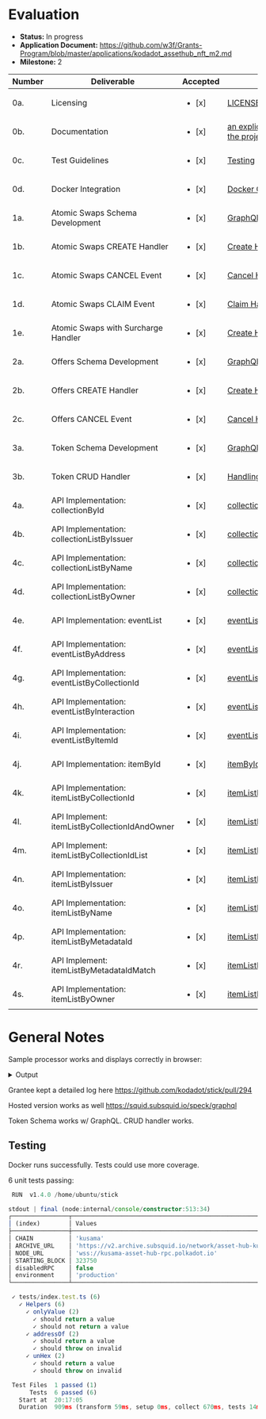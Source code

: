 # Evaluation


- **Status:** In progress
- **Application Document:** https://github.com/w3f/Grants-Program/blob/master/applications/kodadot_assethub_nft_m2.md
- **Milestone:** 2

| Number | Deliverable                                   | Accepted | Link                                                                                                                                | Notes                          |
| ------ | --------------------------------------------- | ----------------- | ----------------------------------------------------------------------------------------------------------------------------------- | ------------------------------ |
| 0a.    | Licensing                                     | <ul><li>[x] </li></ul> | [LICENSE](https://github.com/kodadot/stick/blob/main/LICENSE)                                                                       | MIT                            |
| 0b.    | Documentation                                 | <ul><li>[x] </li></ul> | [an explicit README file to guide the project setup and execution](https://github.com/kodadot/stick/blob/feat/swap-it-up/README.md) | -                              |
| 0c.    | Test Guidelines                               | <ul><li>[x] </li></ul> | [Testing](https://github.com/kodadot/stick/tree/feat/swap-it-up/tests)                                                              | -                              |
| 0d.    | Docker Integration                            | <ul><li>[x] </li></ul> | [Docker Compose](https://github.com/kodadot/stick/blob/feat/swap-it-up/docker-compose.yml)                                          | -                              |
| 1a.    | Atomic Swaps Schema Development               | <ul><li>[x] </li></ul> | [GraphQL schema swap.](https://github.com/kodadot/stick/blob/feat/swap-it-up/schema.graphql#L198)                                   | -                              |
| 1b.    | Atomic Swaps CREATE Handler                   | <ul><li>[x] </li></ul> | [Create Handler](https://github.com/kodadot/stick/blob/feat/swap-it-up/src/mappings/nfts/createSwap.ts)                             | -                              |
| 1c.    | Atomic Swaps CANCEL Event                     | <ul><li>[x] </li></ul> | [Cancel Handler](https://github.com/kodadot/stick/blob/feat/swap-it-up/src/mappings/nfts/cancelSwap.ts)                             | -                              |
| 1d.    | Atomic Swaps CLAIM Event                      | <ul><li>[x] </li></ul> | [Claim Handler](https://github.com/kodadot/stick/blob/feat/swap-it-up/src/mappings/nfts/claim.ts)                                   | -                              |
| 1e.    | Atomic Swaps with Surcharge Handler           | <ul><li>[x] </li></ul> | [Create Handler](https://github.com/kodadot/stick/blob/feat/swap-it-up/src/mappings/nfts/createSwap.ts#L48)                         | -                              |
| 2a.    | Offers Schema Development                     | <ul><li>[x] </li></ul> | [GraphQL schema offer.](https://github.com/kodadot/stick/blob/feat/swap-it-up/schema.graphql#L173)                                  | -                              |
| 2b.    | Offers CREATE Handler                         | <ul><li>[x] </li></ul> | [Create Handler](https://github.com/kodadot/stick/blob/feat/swap-it-up/src/mappings/nfts/createSwap.ts#L25)                         | -                              |
| 2c.    | Offers CANCEL Event                           | <ul><li>[x] </li></ul> | [Cancel Handler](https://github.com/kodadot/stick/blob/feat/swap-it-up/src/mappings/nfts/cancelSwap.ts#L23)                         | -                              |
| 3a.    | Token Schema Development                      | <ul><li>[x] </li></ul> | [GraphQL schema token.](https://github.com/kodadot/stick/blob/feat/swap-it-up/schema.graphql#L40)                                   | -                              |
| 3b.    | Token CRUD Handler                            | <ul><li>[x] </li></ul> | [Handling Token](https://github.com/kodadot/stick/blob/feat/swap-it-up/src/mappings/shared/token/tokenAPI.ts)                       | -                              |
| 4a.    | API Implementation: collectionById            | <ul><li>[x] </li></ul> | [collectionById](https://github.com/vikiival/kodaquery/blob/main/main.ts#L36)                                                       | -                              |
| 4b.    | API Implementation: collectionListByIssuer    | <ul><li>[x] </li></ul> | [collectionListByIssuer](https://github.com/vikiival/kodaquery/blob/main/main.ts#L44)                                               | -                              |
| 4c.    | API Implementation: collectionListByName      | <ul><li>[x] </li></ul> | [collectionListByName](https://github.com/vikiival/kodaquery/blob/main/main.ts#L53)                                                 | -                              |
| 4d.    | API Implementation: collectionListByOwner     | <ul><li>[x] </li></ul> | [collectionListByOwner](https://github.com/vikiival/kodaquery/blob/main/main.ts#L62)                                                | -                              |
| 4e.    | API Implementation: eventList                 | <ul><li>[x] </li></ul> | [eventList](https://github.com/vikiival/kodaquery/blob/main/main.ts#L72)                                                            | -                              |
| 4f.    | API Implementation: eventListByAddress        | <ul><li>[x] </li></ul> | [eventListByAddress](https://github.com/vikiival/kodaquery/blob/main/main.ts#L80)                                                   | -                              |
| 4g.    | API Implementation: eventListByCollectionId   | <ul><li>[x] </li></ul> | [eventListByCollectionId](https://github.com/vikiival/kodaquery/blob/main/main.ts#L89)                                              | -                              |
| 4h.    | API Implementation: eventListByInteraction    | <ul><li>[x] </li></ul> | [eventListByInteraction](https://github.com/vikiival/kodaquery/blob/main/main.ts#L98)                                               | -                              |
| 4i.    | API Implementation: eventListByItemId         | <ul><li>[x] </li></ul> | [eventListByItemId](https://github.com/vikiival/kodaquery/blob/main/main.ts#L107)                                                   | -                              |
| 4j.    | API Implementation: itemById                  | <ul><li>[x] </li></ul> | [itemById](https://github.com/vikiival/kodaquery/blob/main/main.ts#L117)                                                            | -                              |
| 4k.    | API Implementation: itemListByCollectionId    | <ul><li>[x] </li></ul> | [itemListByCollectionId](https://github.com/vikiival/kodaquery/blob/main/main.ts#L125)                                              | -                              |
| 4l.    | API Implement: itemListByCollectionIdAndOwner | <ul><li>[x] </li></ul> | [itemListByCollectionIdAndOwner](https://github.com/vikiival/kodaquery/blob/main/main.ts#L134)                                      | -                              |
| 4m.    | API Implement: itemListByCollectionIdList     | <ul><li>[x] </li></ul> | [itemListByCollectionIdList](https://github.com/vikiival/kodaquery/blob/main/main.ts#L144)                                          | -                              |
| 4n.    | API Implementation: itemListByIssuer          | <ul><li>[x] </li></ul> | [itemListByIssuer](https://github.com/vikiival/kodaquery/blob/main/main.ts#L153)                                                    | -                              |
| 4o.    | API Implementation: itemListByName            | <ul><li>[x] </li></ul> | [itemListByName](https://github.com/vikiival/kodaquery/blob/main/main.ts#L162)                                                      | -                              |
| 4p.    | API Implementation: itemListByMetadataId      | <ul><li>[x] </li></ul> | [itemListByMetadataId](https://github.com/vikiival/kodaquery/blob/main/main.ts#L171)                                                | -                              |
| 4r.    | API Implement: itemListByMetadataIdMatch      | <ul><li>[x] </li></ul> | [itemListByMetadataIdMatch](https://github.com/vikiival/kodaquery/blob/main/main.ts#L190)                                           | -                              |
| 4s.    | API Implementation: itemListByOwner           | <ul><li>[x] </li></ul> | [itemListByOwner](https://github.com/vikiival/kodaquery/blob/main/main.ts#L189)                                                     | -                              |

# General Notes

Sample processor works and displays correctly in browser:

<details>
  <summary>Output</summary>

```ts
                           "timestamp": "2021-09-24T16:38:06.509Z",
                           "collectionId": "u-1",
                           "sn": "491",
                           "to": "G22JL5wM6MDvku8jYiKShL2N8c6HfVgcWaR3GmpajtgR9Fc"
                         }
16:14:28 INFO  squid:log 💚 [SEND] u-1-491 from DFi8qw43wy5ihCJKpnRYHAkv7ppgWZJL4fYrnbCHU9W4pcp to G22JL5wM6MDvku8jYiKShL2N8c6HfVgcWaR3GmpajtgR9Fc
16:14:28 DEBUG squid:log Processing Uniques.Transferred
16:14:28 INFO  squid:log ⏳ [SEND] 824023
16:14:28 DEBUG squid:log [SEND] {
                           "caller": "Hxz9CRinkTf5JEQ7bkAeUw55TGGxkuRpPDhSrxSbFAY5y7X",
                           "blockNumber": "824023",
                           "timestamp": "2021-09-24T16:38:18.583Z",
                           "collectionId": "u-2",
                           "sn": "2429",
                           "to": "Gecf3Bn2cF2buiESKSNrhimEHdwLwpFmSkQy4fvRbXbBZAh"
                         }
16:14:28 INFO  squid:log 💚 [SEND] u-2-2429 from Hxz9CRinkTf5JEQ7bkAeUw55TGGxkuRpPDhSrxSbFAY5y7X to Gecf3Bn2cF2buiESKSNrhimEHdwLwpFmSkQy4fvRbXbBZAh
16:14:28 DEBUG squid:log Processing Uniques.Transferred
16:14:28 INFO  squid:log ⏳ [SEND] 824023
16:14:28 DEBUG squid:log [SEND] {
                           "caller": "GkAtAEia2c2zQUrzwey8EqnegoEkGiKbw6m5emXL1CgXrtr",
                           "blockNumber": "824023",
                           "timestamp": "2021-09-24T16:38:18.583Z",
                           "collectionId": "u-2",
                           "sn": "108",
                           "to": "EGV3Qmrq1qMxeXW5uPXXWTHwXZDQ6384vv9pKAUFwxYw9rw"
                         }
16:14:28 INFO  squid:log 💚 [SEND] u-2-108 from GkAtAEia2c2zQUrzwey8EqnegoEkGiKbw6m5emXL1CgXrtr to EGV3Qmrq1qMxeXW5uPXXWTHwXZDQ6384vv9pKAUFwxYw9rw
16:14:28 DEBUG squid:log Processing Uniques.Transferred
16:14:28 INFO  squid:log ⏳ [SEND] 824024
16:14:28 DEBUG squid:log [SEND] {
                           "caller": "Cx52PDPSGvkTQqYb2LdNn3xnuo4JRUnmTaKTRzrSk6gXB2j",
                           "blockNumber": "824024",
                           "timestamp": "2021-09-24T16:38:30.444Z",
                           "collectionId": "u-2",
                           "sn": "2312",
                           "to": "CpX6D7sxvZKUeaJUpS6Eb8Y2g79F7DEZXU1QucUX5o2HyfK"
                         }
16:14:28 INFO  squid:log 💚 [SEND] u-2-2312 from Cx52PDPSGvkTQqYb2LdNn3xnuo4JRUnmTaKTRzrSk6gXB2j to CpX6D7sxvZKUeaJUpS6Eb8Y2g79F7DEZXU1QucUX5o2HyfK
16:14:28 DEBUG squid:log Processing Uniques.Transferred
16:14:28 INFO  squid:log ⏳ [SEND] 824024
16:14:28 DEBUG squid:log [SEND] {
                           "caller": "Er7RXEYWjdtvSoQBE6GGjYyoBRuky5nMu4NFcXfRqjojnUT",
                           "blockNumber": "824024",
                           "timestamp": "2021-09-24T16:38:30.444Z",
                           "collectionId": "u-2",
                           "sn": "2719",
                           "to": "GSHkVxCvovrZ8EZSpAijazEE5ivHR1FFpN5qev73MZzqRpZ"
                         }
16:14:28 INFO  squid:log 💚 [SEND] u-2-2719 from Er7RXEYWjdtvSoQBE6GGjYyoBRuky5nMu4NFcXfRqjojnUT to GSHkVxCvovrZ8EZSpAijazEE5ivHR1FFpN5qev73MZzqRpZ
16:14:28 DEBUG squid:log Processing Uniques.Transferred
16:14:28 INFO  squid:log ⏳ [SEND] 824025
16:14:28 DEBUG squid:log [SEND] {
                           "caller": "DY8iuSt31L8oZv5VHz45RZieAAjwqgji43MctGGBdMmyE1A",
                           "blockNumber": "824025",
                           "timestamp": "2021-09-24T16:38:42.780Z",
                           "collectionId": "u-0",
                           "sn": "2469",
                           "to": "ED45ZRS573WZs1AoB6WbvD26v2uc7johtNT77sfEbvuZnuj"
                         }
16:14:28 INFO  squid:log 💚 [SEND] u-0-2469 from DY8iuSt31L8oZv5VHz45RZieAAjwqgji43MctGGBdMmyE1A to ED45ZRS573WZs1AoB6WbvD26v2uc7johtNT77sfEbvuZnuj
16:14:28 DEBUG squid:log Processing Uniques.Transferred
16:14:28 INFO  squid:log ⏳ [SEND] 824025
16:14:28 DEBUG squid:log [SEND] {
                           "caller": "H28baDH1YU8QCxLh6qhjJEUuTZoWZkhjx5PKNvTMWWiCJqh",
                           "blockNumber": "824025",
                           "timestamp": "2021-09-24T16:38:42.780Z",
                           "collectionId": "u-2",
                           "sn": "1351",
                           "to": "DgC4XNwFU99g9NPkT37khhHJYokPSDMDGAE3bdyjHhHzzNx"
                         }
16:14:28 INFO  squid:log 💚 [SEND] u-2-1351 from H28baDH1YU8QCxLh6qhjJEUuTZoWZkhjx5PKNvTMWWiCJqh to DgC4XNwFU99g9NPkT37khhHJYokPSDMDGAE3bdyjHhHzzNx
16:14:28 DEBUG squid:log Processing Uniques.Transferred
16:14:28 INFO  squid:log ⏳ [SEND] 824026
16:14:28 DEBUG squid:log [SEND] {
                           "caller": "H2Zq7v3BULdN4zTMnJ2R2jp589ezQLUWPVgzRaBLiqka3wX",
                           "blockNumber": "824026",
                           "timestamp": "2021-09-24T16:38:54.829Z",
                           "collectionId": "u-1",
                           "sn": "2431",
                           "to": "GcbjT6XsjsidC7F18ghTTeGzdagSQDfxye5WEUWfCehTaqf"
                         }
16:14:28 INFO  squid:log 💚 [SEND] u-1-2431 from H2Zq7v3BULdN4zTMnJ2R2jp589ezQLUWPVgzRaBLiqka3wX to GcbjT6XsjsidC7F18ghTTeGzdagSQDfxye5WEUWfCehTaqf
16:14:28 DEBUG squid:log Processing Uniques.Transferred
16:14:28 INFO  squid:log ⏳ [SEND] 824027
16:14:28 DEBUG squid:log [SEND] {
                           "caller": "Cgqsm4NcT9k4odAwrz7zG4hcnzMwwAQf91tyg5FoCKUXPSA",
                           "blockNumber": "824027",
                           "timestamp": "2021-09-24T16:39:06.545Z",
                           "collectionId": "u-2",
                           "sn": "3043",
                           "to": "F2GoUh286UrgrzkEuK77THDnGSo4ugzwgp4B15F5fdcUVpX"
                         }
16:14:28 INFO  squid:log 💚 [SEND] u-2-3043 from Cgqsm4NcT9k4odAwrz7zG4hcnzMwwAQf91tyg5FoCKUXPSA to F2GoUh286UrgrzkEuK77THDnGSo4ugzwgp4B15F5fdcUVpX
16:14:28 DEBUG squid:log Processing Uniques.Transferred
16:14:28 INFO  squid:log ⏳ [SEND] 824028
16:14:28 DEBUG squid:log [SEND] {
                           "caller": "GZeemkrSLctPAwHDpXnq3NPJFMKCkgPFeLrRwapDm5zohqw",
                           "blockNumber": "824028",
                           "timestamp": "2021-09-24T16:39:18.294Z",
                           "collectionId": "u-0",
                           "sn": "2192",
                           "to": "EPXKWpDZcxJaL9Vn29Vv95NYYgmb9ncAqpfhK8rdVKETE4j"
                         }
16:14:28 INFO  squid:log 💚 [SEND] u-0-2192 from GZeemkrSLctPAwHDpXnq3NPJFMKCkgPFeLrRwapDm5zohqw to EPXKWpDZcxJaL9Vn29Vv95NYYgmb9ncAqpfhK8rdVKETE4j
16:14:28 DEBUG squid:log Processing Uniques.Transferred
16:14:28 INFO  squid:log ⏳ [SEND] 824028
16:14:28 DEBUG squid:log [SEND] {
                           "caller": "HHPeD1USSLFXoXXxktPzCzPEJCgpjtfxny1jfcWSFEbpEev",
                           "blockNumber": "824028",
                           "timestamp": "2021-09-24T16:39:18.294Z",
                           "collectionId": "u-1",
                           "sn": "240",
                           "to": "EE2X7VUZtBMekM3tyy1xEAGWMvUHT1YTtoGht25qxfRtUd4"
                         }
16:14:28 INFO  squid:log 💚 [SEND] u-1-240 from HHPeD1USSLFXoXXxktPzCzPEJCgpjtfxny1jfcWSFEbpEev to EE2X7VUZtBMekM3tyy1xEAGWMvUHT1YTtoGht25qxfRtUd4
16:14:28 DEBUG squid:log Processing Uniques.Transferred
16:14:28 INFO  squid:log ⏳ [SEND] 824029
16:14:28 DEBUG squid:log [SEND] {
                           "caller": "FtYLatWSsvvkaVrRLPWSbuvsWFpxD39gEw6h98LU7czShrp",
                           "blockNumber": "824029",
                           "timestamp": "2021-09-24T16:39:30.660Z",
                           "collectionId": "u-1",
                           "sn": "511",
                           "to": "H2Dvi5iiBhXL8m2jEdE5YMpBxp52fGJDnQbpewV5RoVsfYo"
                         }
16:14:28 INFO  squid:log 💚 [SEND] u-1-511 from FtYLatWSsvvkaVrRLPWSbuvsWFpxD39gEw6h98LU7czShrp to H2Dvi5iiBhXL8m2jEdE5YMpBxp52fGJDnQbpewV5RoVsfYo
16:14:28 DEBUG squid:log Processing Uniques.Transferred
16:14:28 INFO  squid:log ⏳ [SEND] 824029
16:14:28 DEBUG squid:log [SEND] {
                           "caller": "DrZZnynDaTYqyv1M54qavkTbkn6iszZgMh2R2p5kC77UMve",
                           "blockNumber": "824029",
                           "timestamp": "2021-09-24T16:39:30.660Z",
                           "collectionId": "u-2",
                           "sn": "1375",
                           "to": "GHbnrGrFHX6jMWRtDLjC7HeRk4yLfhfUenu6maq7VdntzyW"
                         }
16:14:28 INFO  squid:log 💚 [SEND] u-2-1375 from DrZZnynDaTYqyv1M54qavkTbkn6iszZgMh2R2p5kC77UMve to GHbnrGrFHX6jMWRtDLjC7HeRk4yLfhfUenu6maq7VdntzyW
16:14:28 DEBUG squid:log Processing Uniques.Transferred
16:14:28 INFO  squid:log ⏳ [SEND] 824029
16:14:28 DEBUG squid:log [SEND] {
                           "caller": "DwANEv486UGDzWHe6iS2NhDeZD4GL78aTv1fy38MpTSwS8p",
                           "blockNumber": "824029",
                           "timestamp": "2021-09-24T16:39:30.660Z",
                           "collectionId": "u-0",
                           "sn": "1871",
                           "to": "Cr9d8GgrpFAp5f9oLysChnHUNdAHvGi8WuFsyQRGzFnszYW"
                         }
16:14:28 INFO  squid:log 💚 [SEND] u-0-1871 from DwANEv486UGDzWHe6iS2NhDeZD4GL78aTv1fy38MpTSwS8p to Cr9d8GgrpFAp5f9oLysChnHUNdAHvGi8WuFsyQRGzFnszYW
16:14:28 DEBUG squid:log Processing Uniques.Transferred
16:14:28 INFO  squid:log ⏳ [SEND] 824029
16:14:28 DEBUG squid:log [SEND] {
                           "caller": "CgR1ksYHvxiKdCdTCC2ZhyuDU4w7TDzQUGGi9y5jNFDvQ8P",
                           "blockNumber": "824029",
                           "timestamp": "2021-09-24T16:39:30.660Z",
                           "collectionId": "u-2",
                           "sn": "801",
                           "to": "JHVGHUsT9fYqkG6yYW2uqYGzBZR1dvnL7KNYgJkv8fKu5R4"
                         }
16:14:28 INFO  squid:log 💚 [SEND] u-2-801 from CgR1ksYHvxiKdCdTCC2ZhyuDU4w7TDzQUGGi9y5jNFDvQ8P to JHVGHUsT9fYqkG6yYW2uqYGzBZR1dvnL7KNYgJkv8fKu5R4
16:14:28 DEBUG squid:log Processing Uniques.Transferred
16:14:28 INFO  squid:log ⏳ [SEND] 824029
16:14:28 DEBUG squid:log [SEND] {
                           "caller": "H2BmBRqpKqHP1YirAgWERGTAQvMiDpkvkm5iVQYqY1E5qMw",
                           "blockNumber": "824029",
                           "timestamp": "2021-09-24T16:39:30.660Z",
                           "collectionId": "u-1",
                           "sn": "1641",
                           "to": "CjSNNe37YFEd9DYxix9tvVVaRBjTd6ruRWT3UFiwUGi7Cf7"
                         }
16:14:28 INFO  squid:log 💚 [SEND] u-1-1641 from H2BmBRqpKqHP1YirAgWERGTAQvMiDpkvkm5iVQYqY1E5qMw to CjSNNe37YFEd9DYxix9tvVVaRBjTd6ruRWT3UFiwUGi7Cf7
16:14:28 DEBUG squid:log Processing Uniques.Transferred
16:14:28 INFO  squid:log ⏳ [SEND] 824030
16:14:28 DEBUG squid:log [SEND] {
                           "caller": "HZaYDzTAEXQSyazQC83szHEPRnZSeLi961LQDpcVKiAsHkU",
                           "blockNumber": "824030",
                           "timestamp": "2021-09-24T16:39:42.752Z",
                           "collectionId": "u-1",
                           "sn": "305",
                           "to": "E8gv3RjJEcvyZmiE7BJ8MRsX17qRzYqBENCBZdPKtBhcmH6"
                         }
16:14:28 INFO  squid:log 💚 [SEND] u-1-305 from HZaYDzTAEXQSyazQC83szHEPRnZSeLi961LQDpcVKiAsHkU to E8gv3RjJEcvyZmiE7BJ8MRsX17qRzYqBENCBZdPKtBhcmH6
16:14:28 DEBUG squid:log Processing Uniques.Transferred
16:14:28 INFO  squid:log ⏳ [SEND] 824030
16:14:28 DEBUG squid:log [SEND] {
                           "caller": "FF6LZGUvB7qcKphZ8Z7V1tJEEcxLZRtpZyobwGZ78Mzagvr",
                           "blockNumber": "824030",
                           "timestamp": "2021-09-24T16:39:42.752Z",
                           "collectionId": "u-2",
                           "sn": "1331",
                           "to": "HUeY9ac58v8yZcqYaFhZRu7xTHpjS8zMFyYiegrAwrL1hXJ"
                         }
16:14:29 INFO  squid:log 💚 [SEND] u-2-1331 from FF6LZGUvB7qcKphZ8Z7V1tJEEcxLZRtpZyobwGZ78Mzagvr to HUeY9ac58v8yZcqYaFhZRu7xTHpjS8zMFyYiegrAwrL1hXJ
16:14:29 DEBUG squid:log Processing Uniques.Transferred
16:14:29 INFO  squid:log ⏳ [SEND] 824031
16:14:29 DEBUG squid:log [SEND] {
                           "caller": "DViNPtE47fxhSJDEspMZ8erdUw49Se2KeJ6NCmbayJLeUVB",
                           "blockNumber": "824031",
                           "timestamp": "2021-09-24T16:39:54.480Z",
                           "collectionId": "u-1",
                           "sn": "2535",
                           "to": "GsytPWTndtba6TkfeYcRWpqp3h15Wp4p8nk3VsZMQmCq2CH"
                         }
16:14:29 INFO  squid:log 💚 [SEND] u-1-2535 from DViNPtE47fxhSJDEspMZ8erdUw49Se2KeJ6NCmbayJLeUVB to GsytPWTndtba6TkfeYcRWpqp3h15Wp4p8nk3VsZMQmCq2CH
16:14:29 DEBUG squid:log Processing Uniques.Transferred
16:14:29 INFO  squid:log ⏳ [SEND] 824031
16:14:29 DEBUG squid:log [SEND] {
                           "caller": "FChV1RftMPpFcgzR3PwRMFEwvnZaipkzoPbVoZwpgtZqyrh",
                           "blockNumber": "824031",
                           "timestamp": "2021-09-24T16:39:54.480Z",
                           "collectionId": "u-1",
                           "sn": "121",
                           "to": "EfAQrzthcADWWecbHEEX6dZAtGa9srrUAK4es5NC8xfdnLT"
                         }
16:14:29 INFO  squid:log 💚 [SEND] u-1-121 from FChV1RftMPpFcgzR3PwRMFEwvnZaipkzoPbVoZwpgtZqyrh to EfAQrzthcADWWecbHEEX6dZAtGa9srrUAK4es5NC8xfdnLT
16:14:29 DEBUG squid:log Processing Uniques.Transferred
16:14:29 INFO  squid:log ⏳ [SEND] 824031
16:14:29 DEBUG squid:log [SEND] {
                           "caller": "GhBt5U9r7yQ6dmYgaS8SxKvmzCLqKsr14XgsjuMZdx815qy",
                           "blockNumber": "824031",
                           "timestamp": "2021-09-24T16:39:54.480Z",
                           "collectionId": "u-2",
                           "sn": "3206",
                           "to": "GefnjhSm2kU2F1RcKFMvqoJXjQWTTXE6MquAptF9osWZk73"
                         }
16:14:29 INFO  squid:log 💚 [SEND] u-2-3206 from GhBt5U9r7yQ6dmYgaS8SxKvmzCLqKsr14XgsjuMZdx815qy to GefnjhSm2kU2F1RcKFMvqoJXjQWTTXE6MquAptF9osWZk73
16:14:29 DEBUG squid:log Processing Uniques.Transferred
16:14:29 INFO  squid:log ⏳ [SEND] 824031
16:14:29 DEBUG squid:log [SEND] {
                           "caller": "FPfazdrXpU8qe4kyvDQsJH8dJTxKp7ypbtNoNdV4WJzkA9e",
                           "blockNumber": "824031",
                           "timestamp": "2021-09-24T16:39:54.480Z",
                           "collectionId": "u-0",
                           "sn": "25",
                           "to": "D6CPLK6wtJUpEMv9ghgx3wb85D6U9zLTfPgSdMvyfufeG9f"
                         }
16:14:29 INFO  squid:log 💚 [SEND] u-0-25 from FPfazdrXpU8qe4kyvDQsJH8dJTxKp7ypbtNoNdV4WJzkA9e to D6CPLK6wtJUpEMv9ghgx3wb85D6U9zLTfPgSdMvyfufeG9f
16:14:29 DEBUG squid:log Processing Uniques.Transferred
16:14:29 INFO  squid:log ⏳ [SEND] 824032
16:14:29 DEBUG squid:log [SEND] {
                           "caller": "HYwJGv3YPZw5yUtADciYgBvVXW2joPvvgSonGUQK3efCBEk",
                           "blockNumber": "824032",
                           "timestamp": "2021-09-24T16:40:06.492Z",
                           "collectionId": "u-1",
                           "sn": "3007",
                           "to": "JGvvtThfaSAP3vfuPC3qrRgCzSAdpZcCXveofdpPmq51ZqJ"
                         }
16:14:29 INFO  squid:log 💚 [SEND] u-1-3007 from HYwJGv3YPZw5yUtADciYgBvVXW2joPvvgSonGUQK3efCBEk to JGvvtThfaSAP3vfuPC3qrRgCzSAdpZcCXveofdpPmq51ZqJ
16:14:29 DEBUG squid:log Processing Uniques.Transferred
16:14:29 INFO  squid:log ⏳ [SEND] 824032
16:14:29 DEBUG squid:log [SEND] {
                           "caller": "EMDiJVH88dbTt55Seda2hjWh1LJ2TxTHVUjvq1DWSWLp3pQ",
                           "blockNumber": "824032",
                           "timestamp": "2021-09-24T16:40:06.492Z",
                           "collectionId": "u-0",
                           "sn": "2182",
                           "to": "CjCZ82R4m6ScgW2y8NkPxwzfJWnVK2yVrUnQHJS8ia5F8yg"
                         }
16:14:29 INFO  squid:log 💚 [SEND] u-0-2182 from EMDiJVH88dbTt55Seda2hjWh1LJ2TxTHVUjvq1DWSWLp3pQ to CjCZ82R4m6ScgW2y8NkPxwzfJWnVK2yVrUnQHJS8ia5F8yg
16:14:29 DEBUG squid:log Processing Uniques.Transferred
16:14:29 INFO  squid:log ⏳ [SEND] 824032
16:14:29 DEBUG squid:log [SEND] {
                           "caller": "CrdYGcufhngvK3VUPhwPe6K7PBG6JwrRebaMJkGqcUVvR8Z",
                           "blockNumber": "824032",
                           "timestamp": "2021-09-24T16:40:06.492Z",
                           "collectionId": "u-1",
                           "sn": "1336",
                           "to": "EZzLLbrjLsnyVh7p1QPw4FKU8E5fa4ia8kAtQXt9jHBkUyB"
                         }
16:14:29 INFO  squid:log 💚 [SEND] u-1-1336 from CrdYGcufhngvK3VUPhwPe6K7PBG6JwrRebaMJkGqcUVvR8Z to EZzLLbrjLsnyVh7p1QPw4FKU8E5fa4ia8kAtQXt9jHBkUyB
16:14:29 DEBUG squid:log Processing Uniques.Transferred
16:14:29 INFO  squid:log ⏳ [SEND] 824032
16:14:29 DEBUG squid:log [SEND] {
                           "caller": "H4ejywW39e8xx2ZxMzTR7rGsvwhqBoZ2SADcKicz8ACH1G1",
                           "blockNumber": "824032",
                           "timestamp": "2021-09-24T16:40:06.492Z",
                           "collectionId": "u-1",
                           "sn": "2874",
                           "to": "FSG47orCZ5fjwWshvyELTnSEzQEC6Hymd7H17Dr561GLtUE"
                         }
16:14:29 INFO  squid:log 💚 [SEND] u-1-2874 from H4ejywW39e8xx2ZxMzTR7rGsvwhqBoZ2SADcKicz8ACH1G1 to FSG47orCZ5fjwWshvyELTnSEzQEC6Hymd7H17Dr561GLtUE
16:14:29 DEBUG squid:log Processing Uniques.Transferred
16:14:29 INFO  squid:log ⏳ [SEND] 824032
16:14:29 DEBUG squid:log [SEND] {
                           "caller": "DBSbCw7UEsRo5E73aYvVYjp1DHTd4xiW5HEag8FAFCFCNwg",
                           "blockNumber": "824032",
                           "timestamp": "2021-09-24T16:40:06.492Z",
                           "collectionId": "u-1",
                           "sn": "2529",
                           "to": "Dig8buRuwT1RHH2RAWiLW4mDpU4wpv6GWAbsYEmbXtt4Qsy"
                         }
16:14:29 INFO  squid:log 💚 [SEND] u-1-2529 from DBSbCw7UEsRo5E73aYvVYjp1DHTd4xiW5HEag8FAFCFCNwg to Dig8buRuwT1RHH2RAWiLW4mDpU4wpv6GWAbsYEmbXtt4Qsy
16:14:29 DEBUG squid:log Processing Uniques.Transferred
16:14:29 INFO  squid:log ⏳ [SEND] 824032
16:14:29 DEBUG squid:log [SEND] {
                           "caller": "CgasYz6n7Cer4XbC1pkFNN5mpq3SqNwjn2sU2ZNSqFiohvU",
                           "blockNumber": "824032",
```
</details>

Grantee kept a detailed log here https://github.com/kodadot/stick/pull/294

Hosted version works as well https://squid.subsquid.io/speck/graphql

Token Schema works w/ GraphQL. CRUD handler works.

## Testing

Docker runs successfully. Tests could use more coverage.

6 unit tests passing:

```ts
 RUN  v1.4.0 /home/ubuntu/stick

stdout | final (node:internal/console/constructor:513:34)
┌────────────────┬───────────────────────────────────────────────────────────┐
│ (index)        │ Values                                                    │
├────────────────┼───────────────────────────────────────────────────────────┤
│ CHAIN          │ 'kusama'                                                  │
│ ARCHIVE_URL    │ 'https://v2.archive.subsquid.io/network/asset-hub-kusama' │
│ NODE_URL       │ 'wss://kusama-asset-hub-rpc.polkadot.io'                  │
│ STARTING_BLOCK │ 323750                                                    │
│ disabledRPC    │ false                                                     │
│ environment    │ 'production'                                              │
└────────────────┴───────────────────────────────────────────────────────────┘

 ✓ tests/index.test.ts (6)
   ✓ Helpers (6)
     ✓ onlyValue (2)
       ✓ should return a value
       ✓ should not return a value
     ✓ addressOf (2)
       ✓ should return a value
       ✓ should throw on invalid
     ✓ unHex (2)
       ✓ should return a value
       ✓ should throw on invalid

 Test Files  1 passed (1)
      Tests  6 passed (6)
   Start at  20:17:05
   Duration  909ms (transform 59ms, setup 0ms, collect 670ms, tests 14ms, environment 0ms, prepare 68ms)
```
